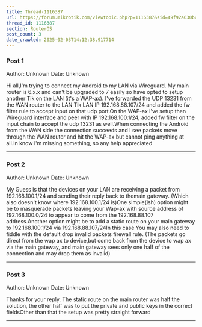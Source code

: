 ```yaml
---
title: Thread-1116387
url: https://forum.mikrotik.com/viewtopic.php?p=1116387&sid=49f92a630bc7970d8ca50523be880e8f#p1116387
thread_id: 1116387
section: RouterOS
post_count: 3
date_crawled: 2025-02-03T14:12:38.917714
---
```


### Post 1
Author: Unknown
Date: Unknown

Hi all,I'm trying to connect my Android to my LAN via Wireguard.  My main router is 6.x.x and can't be upgraded to 7 easily so have opted to setup another Tik on the LAN (it's a WAP-ax).  I've forwarded the UDP 13231 from the WAN router to the LAN Tik LAN IP 192.168.88.107/24 and added the fw filter rule to accept input on that udp port.On the WAP-ax i've setup then Wireguard interface and peer with IP 192.168.100.1/24, added fw filter on the input chain to accept the udp 13231 as well.When connecting the Android from the WAN side the connection succeeds and I see packets move through the WAN router and hit the WAP-ax but cannot ping anything at all.In know i'm missing something, so any help appreciated

---
### Post 2
Author: Unknown
Date: Unknown

My Guess is that the devices on your LAN are receiving a packet from 192.168.100.1/24 and sending their reply back to themain gateway. (Which also doesn't know where 192.168.100.1/24 is)One simple(ish) option might be to masquerade packets leaving your Wap-ax with source address of 192.168.100.0/24 to appear to come from the 192.168.88.107 address.Another option might be to add a static route on your main gateway to 192.168.100.1/24 via 192.168.88.107/24In this case You may also need to fiddle with the default drop invalid packets firewall rule. (The packets go direct from the wap ax to device,but come back from the device to wap ax via the main gateway, and main gateway sees only one half of the connection and may drop them as invalid)

---
### Post 3
Author: Unknown
Date: Unknown

Thanks for your reply. The static route on the main router was half the solution, the other half was to put the private and public keys in the correct fieldsOther than that the setup was pretty straight forward

---

